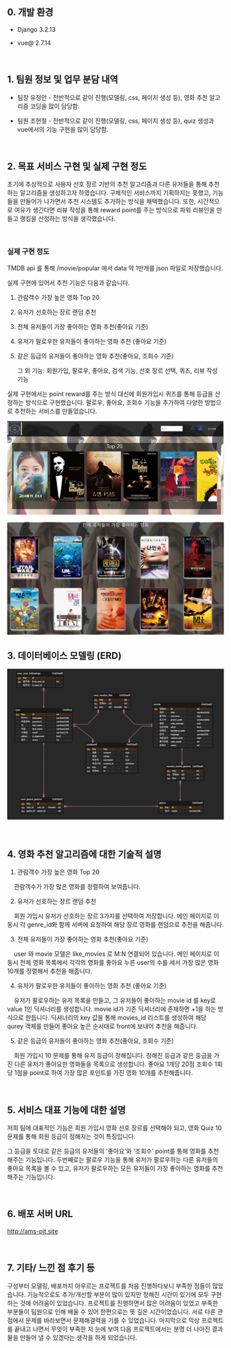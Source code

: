 ## 0. 개발 환경

- Django 3.2.13

- vue@ 2.7.14

<br>

## 1. 팀원 정보 및 업무 분담 내역

- 팀장 유정안 - 전반적으로 같이 진행(모델링, css, 페이지 생성 등), 영화 추천 알고리즘 코딩을 많이 담당함.

- 팀원 조현철 - 전반적으로 같이 진행(모델링, css, 페이지 생성 등), quiz 생성과 vue에서의 기능 구현을 많이 담당함.

<br>

## 2. 목표 서비스 구현 및 실제 구현 정도

 초기에 추상적으로 사용자 선호 장르 기반의 추천 알고리즘과 다른 유저들을 통해 추천하는 알고리즘을 생성하고자 하였습니다. 구체적인 서비스까지 기획하지는 못했고, 기능들을 만들어가 나가면서 추천 시스템도 추가하는 방식을 채택했습니다. 또한, 시간적으로 여유가 생긴다면 리뷰 작성을 통해 reward point를 주는 방식으로 파워 리뷰인을 만들고 랭킹을 산정하는 방식을 생각했습니다.

<br>

### 실제 구현 정도

TMDB api 를 통해 /movie/popular 에서 data 약 1만개를 json 파일로 저장했습니다.

실제 구현에 있어서 추천 기능은 다음과 같습니다.

1. 관람객수 가장 높은 영화 Top 20

2. 유저가 선호하는 장르 랜덤 추천

3. 전체 유저들이 가장 좋아하는 영화 추천(좋아요 기준)

4. 유저가 팔로우한 유저들이 좋아하는 영화 추천 (좋아요 기준)

5. 같은 등급의 유저들이 좋아하는 영화 추천(좋아요, 조회수 기준)
   
   그 외 기능: 회원가입, 팔로우, 좋아요, 검색 기능, 선호 장르 선택, 퀴즈, 리뷰 작성 기능

실제 구현에서는 point reward를 주는 방식 대신에 회원가입시 퀴즈를 통해 등급을 산정하는 방식으로 구현했습니다. 팔로우, 좋아요, 조회수 기능을 추가하여 다양한 방법으로 추천하는 서비스를 만들었습니다.

![image-20230101134642246](README.assets/image-20230101134642246.png)

![image-20230101134603844](README.assets/image-20230101134603844.png)





## 3. 데이터베이스 모델링 (ERD)

![image-20230101134804001](README.assets/image-20230101134804001.png)

<br>



## 4. 영화 추천 알고리즘에 대한 기술적 설명

1. 관람객수 가장 높은 영화 Top 20

    관람객수가 가장 많은 영화를 정렬하여 보여줍니다.

2. 유저가 선호하는 장르 랜덤 추천

    회원 가입시 유저가 선호하는 장르 3가지를 선택하여 저장합니다. 메인 페이지로 이동시 각 genre_id와 함께 서버에 요청하여 해당 장르 영화를 랜덤으로 추천을 해줍니다.

3. 전체 유저들이 가장 좋아하는 영화 추천(좋아요 기준)

    user 와 movie 모델은 like_movies 로 M:N 연결되어 있습니다. 메인 페이지로 이동시 전체 영화 목록에서 각각의 영화를 좋아요 누른 user의 수를 세서 가장 많은 영화 10개를 정렬해서 추천을 해줍니다. 

4. 유저가 팔로우한 유저들이 좋아하는 영화 추천 (좋아요 기준)

    유저가 팔로우하는 유저 목록을 만들고, 그 유저들이 좋아하는 movie id 를 key로 value 1인 딕셔너리를 생성합니다. movie id가 기존 딕셔너리에 존재하면 +1을 하는 방식으로 만듭니다. 딕셔너리의 key 값을 통해 movies_id 리스트를 생성하여 해당 qurey 객체를 만들어 좋아요 높은 순서대로 front에 보내어 추천을 해줍니다. 

5. 같은 등급의 유저들이 좋아하는 영화 추천(좋아요, 조회수 기준)

    회원 가입시 10 문제를 통해 유저 등급이 정해집니다. 정해진 등급과 같은 등급을 가진 다른 유저가 좋아요한 영화들을 목록으로 생성합니다. 좋아요 1개당 20점 조회수 1회당 1점을 point로 하여 가장 많은 포인트를 가진 영화 10개를 추천해줍니다. 

<br>

## 5. 서비스 대표 기능에 대한 설명

저희 팀에 대표적인 기능은 회원 가입시 영화 선호 장르를 선택해야 되고, 영화 Quiz 10문제를 통해 회원 등급이 정해지는 것이 특징입니다.

그 등급을 토대로 같은 등급의 유저들의 '좋아요'와 '조회수' point를 통해 영화를 추천해주는 기능입니다.
두번째로는 팔로우 기능을 통해 유저가 팔로우하는 다른 유저들의 좋아요 목록을 볼 수 있고, 유저가 팔로우하는 모든 유저들이 가장 좋아하는 영화를 추천해주는 기능입니다.

<br>

## 6. 배포 서버 URL

http://ams-pjt.site

<br>

## 7. 기타/ 느낀 점 후기 등

구성부터 모델링, 배포까지 아우르는 프로젝트를 처음 진행하다보니 부족한 점들이 많았습니다. 기능적으로도 추가/개선할 부분이 많이 있지만 정해진 시간이 있기에 모두 구현하는 것에 어려움이 있었습니다. 프로젝트를 진행하면서 많은 어려움이 있었고 부족한 부분들이 팀원으로 인해 배울 수 있어 한편으로는 뜻 깊은 시간이었습니다. 서로 다른 관점에서 문제를 바라보면서 문제해결력을 기를 수 있었습니다. 마지막으로 막상 프로젝트를 끝내고 나면서 무엇이 부족한 지 눈에 보여 다음 프로젝트에서는 분명 더 나아진 결과물을 만들어 낼 수 있겠다는 생각을 하게 되었습니다.
